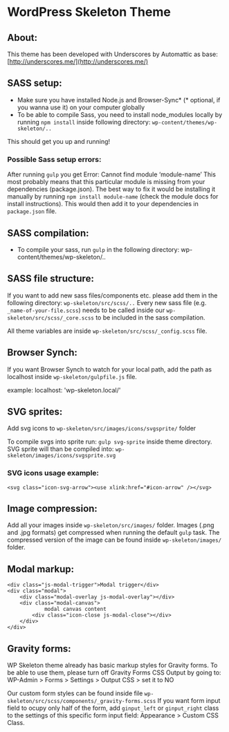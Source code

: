 
# WordPress Skeleton Theme


## About:
This theme has been developed with Underscores by Automattic as base: [http://underscores.me/](http://underscores.me/)


## SASS setup:
- Make sure you have installed Node.js and Browser-Sync* (* optional, if you wanna use it) on your computer globally
- To be able to compile Sass, you need to install node_modules locally by running `npm install` inside following directory:  `wp-content/themes/wp-skeleton/..`

This should get you up and running!


### Possible Sass setup errors:
After running `gulp` you get Error: Cannot find module ‘module-name’
This most probably means that this particular module is missing from your dependencies (package.json). The best way to fix it would be installing it manually by running `npm install module-name` (check the module docs for install instructions). This would then add it to your dependencies in `package.json` file.


## SASS compilation:
- To compile your sass, run `gulp` in the following directory: wp-content/themes/wp-skeleton/..


## SASS file structure:
If you want to add new sass files/components etc. please add them in the following directory: `wp-skeleton/src/scss/..`
Every new sass file (e.g. `_name-of-your-file.scss`) needs to be called inside our `wp-skeleton/src/scss/_core.scss` to be included in the sass compilation.

All theme variables are inside `wp-skeleton/src/scss/_config.scss` file.


## Browser Synch:
If you want Browser Synch to watch for your local path, add the path as localhost inside `wp-skeleton/gulpfile.js` file.

example: localhost: 'wp-skeleton.local/'


## SVG sprites:
Add svg icons to `wp-skeleton/src/images/icons/svgsprite/` folder

To compile svgs into sprite run: `gulp svg-sprite` inside theme directory. SVG sprite will than be compiled into: `wp-skeleton/images/icons/svgsprite.svg`

### SVG icons usage example:
`<svg class="icon-svg-arrow"><use xlink:href="#icon-arrow" /></svg>`


## Image compression:
Add all your images inside `wp-skeleton/src/images/` folder. Images (.png and .jpg formats) get compressed when running the default `gulp` task. The compressed version of the image can be found inside `wp-skeleton/images/` folder.


## Modal markup:
```
<div class="js-modal-trigger">Modal trigger</div>
<div class="modal">
    <div class="modal-overlay js-modal-overlay"></div>
    <div class="modal-canvas">
            modal canvas content
        <div class="icon-close js-modal-close"></div>
    </div>
</div>
```

## Gravity forms:
WP Skeleton theme already has basic markup styles for Gravity forms. To be able to use them, please turn off Gravity Forms CSS Output by going to: WP-Admin > Forms > Settings > Output CSS > set it to NO

Our custom form styles can be found inside file `wp-skeleton/src/scss/components/_gravity-forms.scss`
If you want form input field to ocupy only half of the form, add `ginput_left` or `ginput_right` class to the settings of this specific form input field: Appearance > Custom CSS Class.



